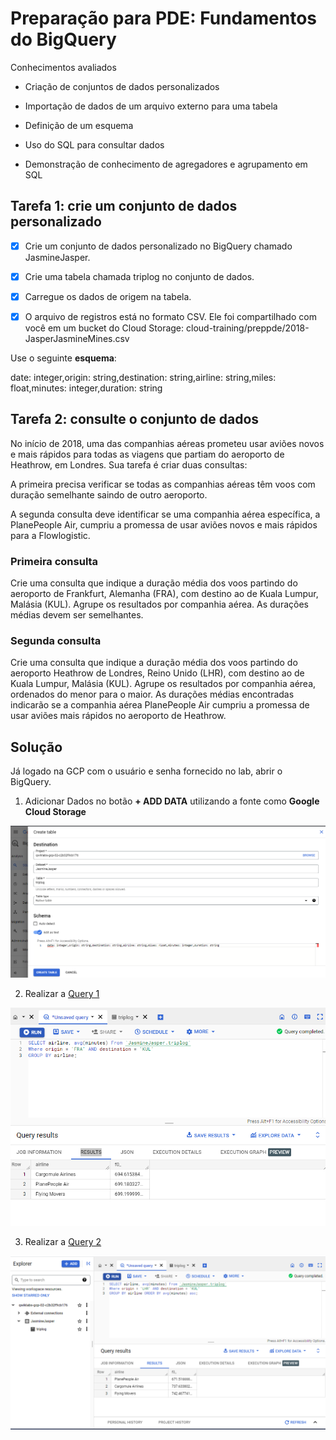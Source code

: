 # Preparação para PDE: Fundamentos do BigQuery

Conhecimentos avaliados

- Criação de conjuntos de dados personalizados

- Importação de dados de um arquivo externo para uma tabela

- Definição de um esquema

- Uso do SQL para consultar dados

- Demonstração de conhecimento de agregadores e agrupamento em SQL



## Tarefa 1: crie um conjunto de dados personalizado
- [x] Crie um conjunto de dados personalizado no BigQuery chamado JasmineJasper.

- [x] Crie uma tabela chamada triplog no conjunto de dados.

- [x] Carregue os dados de origem na tabela.

- [x] O arquivo de registros está no formato CSV. Ele foi compartilhado com você em um bucket do Cloud Storage: cloud-training/preppde/2018-JasperJasmineMines.csv

Use o seguinte **esquema**:

date: integer,origin: string,destination: string,airline: string,miles: float,minutes: integer,duration: string

## Tarefa 2: consulte o conjunto de dados
No início de 2018, uma das companhias aéreas prometeu usar aviões novos e mais rápidos para todas as viagens que partiam do aeroporto de Heathrow, em Londres. Sua tarefa é criar duas consultas:

A primeira precisa verificar se todas as companhias aéreas têm voos com duração semelhante saindo de outro aeroporto.

A segunda consulta deve identificar se uma companhia aérea específica, a PlanePeople Air, cumpriu a promessa de usar aviões novos e mais rápidos para a Flowlogistic.

### Primeira consulta
Crie uma consulta que indique a duração média dos voos partindo do aeroporto de Frankfurt, Alemanha (FRA), com destino ao de Kuala Lumpur, Malásia (KUL). Agrupe os resultados por companhia aérea. As durações médias devem ser semelhantes.

### Segunda consulta
Crie uma consulta que indique a duração média dos voos partindo do aeroporto Heathrow de Londres, Reino Unido (LHR), com destino ao de Kuala Lumpur, Malásia (KUL). Agrupe os resultados por companhia aérea, ordenados do menor para o maior. As durações médias encontradas indicarão se a companhia aérea PlanePeople Air cumpriu a promessa de usar aviões mais rápidos no aeroporto de Heathrow.

## Solução

Já logado na GCP com o usuário e senha fornecido no lab, abrir o BigQuery.
 
1) Adicionar Dados no botão **+ ADD DATA** utilizando a fonte como **Google Cloud Storage**

![Criação do Dataset](Cria%C3%A7%C3%A3o%20do%20Dataset.png)

2) Realizar a [Query 1](lab1-consulta1.sql)

![Query 1](Query01.png)

3) Realizar a [Query 2](lab1-consulta2.sql)

![Query 1](Query02.png)
